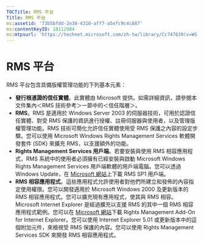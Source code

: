 ```yaml
---
TOCTitle: RMS 平台
Title: RMS 平台
ms:assetid: '73b5bfdd-2e30-4310-aff7-a5efc9c4c887'
ms:contentKeyID: 18112984
ms:mtpsurl: 'https://technet.microsoft.com/zh-tw/library/Cc747630(v=WS.10)'
---
```


RMS 平台
========

RMS 平台包含具備版權管理功能的下列基本元素：

-   **發行根憑證的信任實體**。此實體由 Microsoft 提供。如需詳細資訊，請參閱本文件集內＜RMS 技術參考＞一節中的＜信任階層＞。
-   **RMS**。RMS 是適用於 Windows Server 2003 的伺服器技術，可用於認證信任實體、對受 RMS 保護的資訊進行授權、註冊伺服器與使用者，以及管理版權管理功能。RMS 技術可簡化允許信任實體使用受 RMS 保護之內容的設定步驟。您可以使用 Microsoft Windows Rights Management Services 軟體開發套件 (SDK) 來擴充 RMS，以支援額外的功能。
-   **Rights Management Services 用戶端**。若要安裝與使用 RMS 相容應用程式，RMS 系統中的使用者必須擁有已經安裝與啟動 Microsoft Windows Rights Management Services 用戶端軟體的用戶端電腦。您可以透過 Windows Update，在 [Microsoft 網站](http://go.microsoft.com/fwlink/?linkid=18134)上下載 RMS SP1 用戶端。
-   **RMS 相容應用程式**。這些應用程式允許使用者對他們所建立和發佈的內容指定使用權限。您可以開發適用於 Microsoft Windows 2000 及更新版本的 RMS 相容應用程式。您可以擴充現有應用程式，使其與 RMS 相容。Microsoft Internet Explorer 是經過擴充以支援 RMS 的其中一個 RMS 相容應用程式範例。您可以在 [Microsoft 網站](http://go.microsoft.com/fwlink/?linkid=14450)下載 Rights Management Add-On for Internet Explorer。您可以使用 Internet Explorer 5.01 或更新版本中的這個附加元件，來檢視受 RMS 保護的內容。您可以使用 Rights Management Services SDK 來開發 RMS 相容應用程式。

